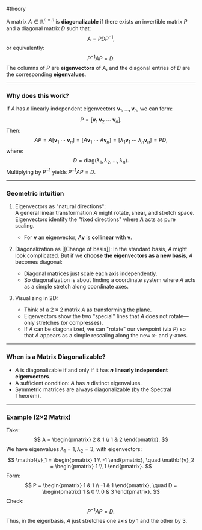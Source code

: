#theory 

A matrix $A \in \mathbb{R}^{n \times n}$ is **diagonalizable** if there exists an invertible matrix $P$ and a diagonal matrix $D$ such that:
$$
A = P D P^{-1},
$$
or equivalently:
$$
P^{-1} A P = D.
$$
The columns of $P$ are **eigenvectors** of $A$, and the diagonal entries of $D$ are the corresponding **eigenvalues**.

---
### Why does this work?

If $A$ has $n$ linearly independent eigenvectors $\mathbf{v}_1, \ldots, \mathbf{v}_n$, we can form:
$$
P = [ \mathbf{v}_1 \; \mathbf{v}_2 \; \cdots \; \mathbf{v}_n ].
$$
Then:
$$
A P = A [\mathbf{v}_1 \; \cdots \; \mathbf{v}_n]
= [A \mathbf{v}_1 \; \cdots \; A \mathbf{v}_n]
= [\lambda_1 \mathbf{v}_1 \; \cdots \; \lambda_n \mathbf{v}_n]
= P D,
$$
where:
$$
D = \text{diag}(\lambda_1, \lambda_2, \ldots, \lambda_n).
$$
Multiplying by $P^{-1}$ yields $P^{-1} A P = D$.

---

### Geometric intuition

1. Eigenvectors as "natural directions":  
   A general linear transformation $A$ might rotate, shear, and stretch space. Eigenvectors identify the "fixed directions" where $A$ acts as pure scaling.  
   - For $\mathbf{v}$ an eigenvector, $A \mathbf{v}$ is **collinear** with $\mathbf{v}$.

2. Diagonalization as [[Change of basis]]: 
   In the standard basis, $A$ might look complicated. But if we **choose the eigenvectors as a new basis**, $A$ becomes diagonal:
   - Diagonal matrices just scale each axis independently.
   - So diagonalization is about finding a coordinate system where $A$ acts as a simple stretch along coordinate axes.

3. Visualizing in 2D:  
   - Think of a $2 \times 2$ matrix $A$ as transforming the plane.
   - Eigenvectors show the two "special" lines that $A$ does not rotate—only stretches (or compresses).
   - If $A$ can be diagonalized, we can "rotate" our viewpoint (via $P$) so that $A$ appears as a simple rescaling along the new x- and y-axes.

---
### When is a Matrix Diagonalizable?

- $A$ is diagonalizable if and only if it has **$n$ linearly independent eigenvectors**.
- A sufficient condition: $A$ has $n$ distinct eigenvalues.
- Symmetric matrices are always diagonalizable (by the Spectral Theorem).

---
### Example (2×2 Matrix)

Take:
$$
A = \begin{pmatrix}
2 & 1 \\
1 & 2
\end{pmatrix}.
$$
We have eigenvalues $\lambda_1 = 1, \lambda_2 = 3$, with eigenvectors:
$$
\mathbf{v}_1 = \begin{pmatrix} 1 \\ -1 \end{pmatrix}, \quad
\mathbf{v}_2 = \begin{pmatrix} 1 \\ 1 \end{pmatrix}.
$$
Form:
$$
P = \begin{pmatrix}
1 & 1 \\
-1 & 1
\end{pmatrix}, \quad
D = \begin{pmatrix}
1 & 0 \\
0 & 3
\end{pmatrix}.
$$
Check:
$$
P^{-1} A P = D.
$$
Thus, in the eigenbasis, $A$ just stretches one axis by $1$ and the other by $3$.